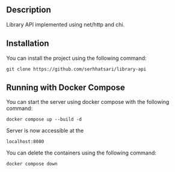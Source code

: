 ## Description

Library API implemented using net/http and chi. 

## Installation

You can install the project using the following command:

```
git clone https://github.com/serhhatsari/library-api
```

## Running with Docker Compose

You can start the server using docker compose with the following command:

```
docker compose up --build -d
```

Server is now accessible at the

```
localhost:8080
```

You can delete the containers using the following command:

```
docker compose down
```

